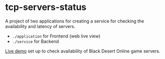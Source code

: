 # tcp-servers-status

A project of two applications for creating a service for checking the availability and latency of servers. 
- `./application` for Frontend (web live view)
- `./service` for Backend

[Live demo](https://projects.rmdir.dev/bdo/) set up to check availability of Black Desert Online game servers.
